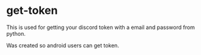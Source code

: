 # get-token
This is used for getting your discord token with a email and password from python. 

Was created so android users can get token.
